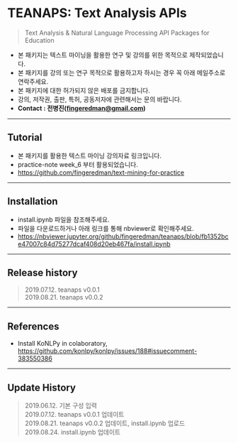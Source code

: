 # TEANAPS: Text Analysis APIs
> Text Analysis & Natural Language Processing API Packages for Education

- 본 패키지는 텍스트 마이닝을 활용한 연구 및 강의를 위한 목적으로 제작되었습니다.
- 본 패키지를 강의 또는 연구 목적으로 활용하고자 하시는 경우 꼭 아래 메일주소로 연락주세요.
- 본 패키지에 대한 허가되지 않은 배포를 금지합니다.
- 강의, 저작권, 출판, 특허, 공동저자에 관련해서는 문의 바랍니다.
- **Contact : 전병진(fingeredman@gmail.com)**

---
## Tutorial
- 본 패키지를 활용한 텍스트 마이닝 강의자료 링크입니다.
- practice-note week_6 부터 활용되었습니다.
- https://github.com/fingeredman/text-mining-for-practice

---
## Installation
- install.ipynb 파일을 참조해주세요.
- 파일을 다운로드하거나 아래 링크를 통해 nbviewer로 확인해주세요.
- https://nbviewer.jupyter.org/github/fingeredman/teanaps/blob/fb1352bce47007c84d75277dcaf408d20eb467fa/install.ipynb

---
## Release history
> 2019.07.12. teanaps v0.0.1  
> 2019.08.21. teanaps v0.0.2  

---
## References
- Install KoNLPy in colaboratory, https://github.com/konlpy/konlpy/issues/188#issuecomment-383550386  

---
## Update History
> 2019.06.12. 기본 구성 입력  
> 2019.07.12. teanaps v0.0.1 업데이트  
> 2019.08.21. teanaps v0.0.2 업데이트, install.ipynb 업로드  
> 2019.08.24. install.ipynb 업데이트  
